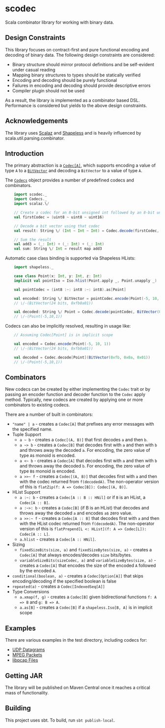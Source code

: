 scodec
======

Scala combinator library for working with binary data.

Design Constraints
------------------

This library focuses on contract-first and pure functional encoding and decoding of binary data.
The following design constraints are considered:
 - Binary structure should mirror protocol definitions and be self-evident under casual reading
 - Mapping binary structures to types should be statically verified
 - Encoding and decoding should be purely functional
 - Failures in encoding and decoding should provide descriptive errors
 - Compiler plugin should not be used

As a result, the library is implemented as a combinator based DSL.
Performance is considered but yields to the above design constraints.

Acknowledgements
----------------
The library uses [Scalaz](https://github.com/scalaz/scalaz) and [Shapeless](https://github.com/milessabin/shapeless)
and is heavily influenced by scala.util.parsing.combinator.


Introduction
------------

The primary abstraction is a [`Codec[A]`](src/main/scala/scodec/Codec.scala), which supports encoding a value of type `A` to a
[`BitVector`](src/main/scala/scodec/BitVector.scala) and decoding a `BitVector` to a value of type `A`.

The [`Codecs`](src/main/scala/scodec/Codecs.scala) object provides a number of predefined codecs and combinators.

```scala
    import scodec._
    import Codecs._
    import scalaz.\/

    // Create a codec for an 8-bit unsigned int followed by an 8-bit unsigned int followed by a 16-bit unsigned int
    val firstCodec = (uint8 ~ uint8 ~ uint16)

    // Decode a bit vector using that codec
    val result: String \/ (Int ~ Int ~ Int) = Codec.decode(firstCodec, BitVector(0x10, 0x2a, 0x03, 0xff))

    // Sum the result
    val add3 = (_: Int) + (_: Int) + (_: Int)
    val sum: String \/ Int = result map add3
```

Automatic case class binding is supported via Shapeless HLists:

```scala
    import shapeless._

    case class Point(x: Int, y: Int, z: Int)
    implicit val pointIso = Iso.hlist(Point.apply _, Point.unapply _)

    val pointCodec = (int8 :~: int8 :~: int8).as[Point]

    val encoded: String \/ BitVector = pointCodec.encode(Point(-5, 10, 1))
    // \/-(BitVector(24 bits, 0xfb0a01))

    val decoded: String \/ Point = Codec.decode(pointCodec, BitVector(0xfb, 0x0a, 0x01))
    // \/-(Point(-5,10,1))
```

Codecs can also be implicitly resolved, resulting in usage like:

```scala
    // Assuming Codec[Point] is in implicit scope

    val encoded = Codec.encode(Point(-5, 10, 1))
    // \/-(BitVector(24 bits, 0xfb0a01))

    val decoded = Codec.decode[Point](BitVector(0xfb, 0x0a, 0x01))
    // \/-(Point(-5,10,1))
```

Combinators
-----------

New codecs can be created by either implementing the `Codec` trait or by passing an encoder function and decoder function to the `Codec` apply method. Typically, new codecs are created by applying one or more combinators to existing codecs.

There are a number of built in combinators:
 - `"name" | a` - creates a `Codec[A]` that prefixes any error messages with the specified name.
 - Tuple Support
   - `a ~ b` - creates a `Codec[(A, B)]` that first decodes `a` and then `b`.
   - `a ~> b` - creates a `Codec[B]` that decodes first with `a` and then with `b` and throws away the decoded `a`. For encoding, the zero value of type `A`s monoid is encoded.
   - `a <~ b` - creates a `Codec[A]` that decodes first with `a` and then with `b` and throws away the decoded `b`. For encoding, the zero value of type `B`s monoid is encoded.
   - `a >>~ f` - creates a `Codec[(A, B)]` that decodes first with `a` and then with the codec returned from `f(decodedA)`. The non-operator version of this is `flatZip(f: A => Codec[B]): Codec[(A, B)]`.
 - HList Support
   - `a :~: b` - creates a `Codec[A :: B :: HNil]` or if `B` is an HList, a `Codec[A :: B]`.
   - `a :~>: b` - creates a `Codec[B]` (if B is an HList) that decodes and throws away the decoded `a` and encodes `a`s zero value.
   - `a >>:~ f` - creates a `Codec[A :: B]` that decodes first with `a` and then with the HList codec returned from `f(decodedA)`. The non-operator version of this is `flatPrepend[L <: HList](f: A => Codec[L]): Codec[A :: L]`.
   - `a.hlist` - creates a `Codec[A :: HNil]`.
 - Sizing
   - `fixedSizeBits(size, a)` and `fixedSizeBytes(size, a)` - creates a `Codec[A]` that always encodes/decodes `size` bits/bytes.
   - `variableSizeBits(sizeCodec, a)` and `variableSizeBytes(size, a)` - creates a `Codec[A]` that encodes the size of the encoded `A` followed by the encoded `A`.
 - `conditional(boolean, a)` - creates a `Codec[Option[A]]` that skips encoding/decoding if the specified boolean is false
 - `repeated(a)` - creates a `Codec[IndexedSeq[A]]`
 - Type Conversions
   - `a.xmap(f, g)` - creates a `Codec[B]` given bidirectional functions `f: A => B` and `g: B => A`.
   - `a.as[B]` - creates a `Codec[B]` if a `shapeless.Iso[B, A]` is in implicit scope


Examples
--------

There are various examples in the test directory, including codecs for:

 - [UDP Datagrams](src/test/scala/scodec/examples/UdpDatagramExample.scala)
 - [MPEG Packets](src/test/scala/scodec/examples/MpegPacketExample.scala)
 - [libpcap Files](src/test/scala/scodec/examples/PcapExample.scala)


Getting JAR
-----------

The library will be published on Maven Central once it reaches a critical mass of functionality.


Building
--------

This project uses sbt. To build, run `sbt publish-local`.
